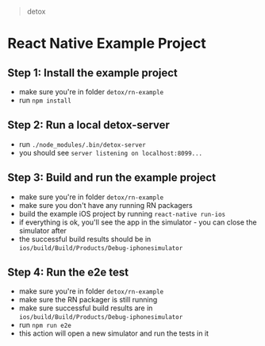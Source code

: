 > detox

# React Native Example Project

## Step 1: Install the example project

* make sure you're in folder `detox/rn-example`
* run `npm install`

## Step 2: Run a local detox-server

* run `./node_modules/.bin/detox-server`
* you should see `server listening on localhost:8099...`

## Step 3: Build and run the example project

* make sure you're in folder `detox/rn-example`
* make sure you don't have any running RN packagers
* build the example iOS project by running `react-native run-ios`
* if everything is ok, you'll see the app in the simulator - you can close the simulator after
* the successful build results should be in `ios/build/Build/Products/Debug-iphonesimulator`

## Step 4: Run the e2e test

* make sure you're in folder `detox/rn-example`
* make sure the RN packager is still running
* make sure successful build results are in `ios/build/Build/Products/Debug-iphonesimulator`
* run `npm run e2e`
* this action will open a new simulator and run the tests in it
